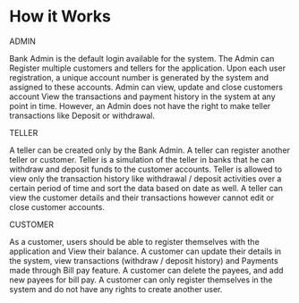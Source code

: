 # How it Works
ADMIN

Bank Admin is the default login available for the system.
The Admin can Register multiple customers and tellers for the application. Upon each user registration, a unique account number is generated by the system and assigned to these accounts.
Admin can view, update and close customers account  View the transactions and payment history in the system at any point in time.
However, an Admin does not have the right to make teller transactions like Deposit or withdrawal.

TELLER

A teller can be created only by the Bank Admin. A teller can register another teller or customer. 
Teller is a simulation of the teller in banks that he can withdraw and deposit funds to the customer accounts. 
Teller is allowed to view only the transaction history like withdrawal / deposit activities over a certain period of time and sort the data based on date as well.
A teller can view the customer details and their transactions however cannot edit or close customer accounts. 


CUSTOMER

As a customer, users should be able to register themselves with the application and View their balance.
A customer can update their details in the system, view transactions (withdraw / deposit history) and Payments made through Bill pay feature.
A customer can delete the payees, and add new payees for bill pay.
A customer can only register themselves in the system and do not have any rights to create another user.

